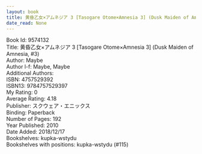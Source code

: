 ```yaml
---
layout: book
title: 黄昏乙女×アムネジア 3 [Tasogare Otome×Amnesia 3] (Dusk Maiden of Amnesia,  no. 3)
date_read: None
---
```


Book Id: 9574132<br />
Title: 黄昏乙女×アムネジア 3 [Tasogare Otome×Amnesia 3] (Dusk Maiden of Amnesia, #3)<br />
Author: Maybe<br />
Author l-f: Maybe, Maybe<br />
Additional Authors: <br />
ISBN: 4757529392<br />
ISBN13: 9784757529397<br />
My Rating: 0<br />
Average Rating: 4.18<br />
Publisher: スクウェア・エニックス<br />
Binding: Paperback<br />
Number of Pages: 192<br />
Year Published: 2010<br />
Date Added: 2018/12/17<br />
Bookshelves: kupka-wstydu<br />
Bookshelves with positions: kupka-wstydu (#115)<br />


